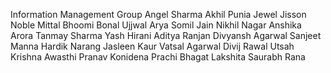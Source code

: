 Information Management Group
Angel Sharma
Akhil Punia
Jewel Jisson
Noble Mittal
Bhoomi Bonal
Ujjwal Arya
Somil Jain
Nikhil Nagar
Anshika Arora
Tanmay Sharma
Yash Hirani
Aditya Ranjan
Divyansh Agarwal
Sanjeet Manna
Hardik Narang
Jasleen Kaur
Vatsal Agarwal
Divij Rawal
Utsah
Krishna Awasthi
Pranav Konidena
Prachi Bhagat
Lakshita
Saurabh Rana

